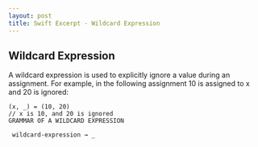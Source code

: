 ```yaml
---
layout: post
title: Swift Excerpt - Wildcard Expression
---
```

## Wildcard Expression
A wildcard expression is used to explicitly ignore a value during an assignment. For example, in the following assignment 10 is assigned to x and 20 is ignored:

```
(x, _) = (10, 20)
// x is 10, and 20 is ignored
GRAMMAR OF A WILDCARD EXPRESSION
```

```
‌ wildcard-expression → _
```

